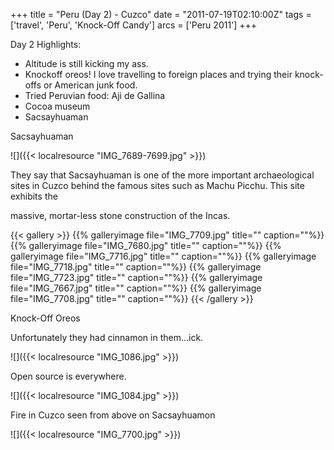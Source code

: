 +++
title = "Peru (Day 2) - Cuzco"
date = "2011-07-19T02:10:00Z"
tags = ['travel', 'Peru', 'Knock-Off Candy']
arcs = ['Peru 2011']
+++


Day 2 Highlights:

  * Altitude is still kicking my ass. 
  * Knockoff oreos! I love travelling to foreign places and trying their knock-offs or American junk food.
  * Tried Peruvian food: Aji de Gallina
  * Cocoa museum
  * Sacsayhuaman



Sacsayhuaman

![]({{< localresource "IMG_7689-7699.jpg" >}})

They say that Sacsayhuaman is one of the more important archaeological sites
in Cuzco behind the famous sites such as Machu Picchu. This site exhibits
the

massive, mortar-less stone construction of the Incas.

{{< gallery >}} {{% galleryimage file="IMG_7709.jpg" title=""
caption=""%}} {{% galleryimage file="IMG_7680.jpg" title="" caption=""%}} {{%
galleryimage file="IMG_7716.jpg" title="" caption=""%}} {{% galleryimage
file="IMG_7718.jpg" title="" caption=""%}} {{% galleryimage
file="IMG_7723.jpg" title="" caption=""%}} {{% galleryimage
file="IMG_7667.jpg" title="" caption=""%}} {{% galleryimage
file="IMG_7708.jpg" title="" caption=""%}} {{< /gallery >}}

  

Knock-Off Oreos

Unfortunately they had cinnamon in them...ick.

![]({{< localresource "IMG_1086.jpg" >}})

Open source is everywhere.

![]({{< localresource "IMG_1084.jpg" >}})

Fire in Cuzco seen from above on Sacsayhuamon

![]({{< localresource "IMG_7700.jpg" >}})

  

